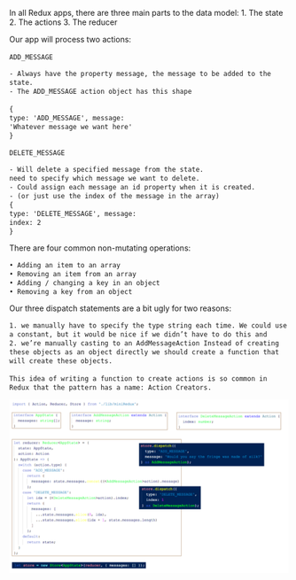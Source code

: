 In all Redux apps, there are three main parts to the data model:
    1. The state 
    2. The actions 
    3. The reducer

Our app will process two actions: 

`ADD_MESSAGE`

    - Always have the property message, the message to be added to the state. 
    - The ADD_MESSAGE action object has this shape

    { 
    type: 'ADD_MESSAGE', message: 
    'Whatever message we want here'
    }

`DELETE_MESSAGE`

    - Will delete a specified message from the state. 
    need to specify which message we want to delete. 
    - Could assign each message an id property when it is created. 
    - (or just use the index of the message in the array)
    { 
    type: 'DELETE_MESSAGE', message: 
    index: 2
    }

There are four common non-mutating operations:

    • Adding an item to an array 
    • Removing an item from an array 
    • Adding / changing a key in an object 
    • Removing a key from an object

Our three dispatch statements are a bit ugly for two reasons:
    
    1. we manually have to specify the type string each time. We could use a constant, but it would be nice if we didn’t have to do this and 
    2. we’re manually casting to an AddMessageAction Instead of creating these objects as an object directly we should create a function that will create these objects.

    This idea of writing a function to create actions is so common in Redux that the pattern has a name: Action Creators.
![message](../02_messaging-app/message_app.png)